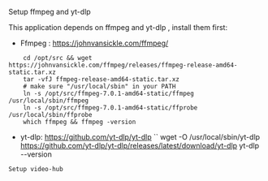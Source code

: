  Setup ffmpeg and yt-dlp

This application depends on ffmpeg and yt-dlp , install them first:

- Ffmpeg :  https://johnvansickle.com/ffmpeg/
```
    cd /opt/src && wget https://johnvansickle.com/ffmpeg/releases/ffmpeg-release-amd64-static.tar.xz
    tar -vfJ ffmpeg-release-amd64-static.tar.xz 
    # make sure "/usr/local/sbin" in your PATH
    ln -s /opt/src/ffmpeg-7.0.1-amd64-static/ffmpeg /usr/local/sbin/ffmpeg 
    ln -s /opt/src/ffmpeg-7.0.1-amd64-static/ffprobe /usr/local/sbin/ffprobe 
    which ffmpeg && ffmpeg -version
```

- yt-dlp: https://github.com/yt-dlp/yt-dlp
``
    wget -O /usr/local/sbin/yt-dlp https://github.com/yt-dlp/yt-dlp/releases/latest/download/yt-dlp
    yt-dlp --version
```
Setup video-hub
